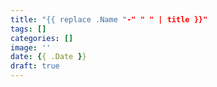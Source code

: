 ```yaml
---
title: "{{ replace .Name "-" " " | title }}"
tags: []
categories: []
image: ''
date: {{ .Date }}
draft: true
---
```

